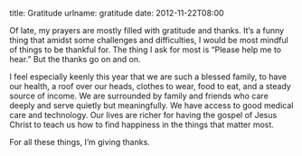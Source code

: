 title: Gratitude
urlname: gratitude
date: 2012-11-22T08:00

Of late, my prayers are mostly filled with gratitude and thanks. It&#x02bc;s a funny thing that amidst some challenges
and difficulties, I would be most mindful of things to be thankful for. The thing I ask for most is &ldquo;Please help
me to hear.&rdquo; But the thanks go on and on.

I feel especially keenly this year that we are such a blessed family, to have our health, a roof over our heads, clothes
to wear, food to eat, and a steady source of income. We are surrounded by family and friends who care deeply and serve
quietly but meaningfully. We have access to good medical care and technology. Our lives are richer for having the gospel
of Jesus Christ to teach us how to find happiness in the things that matter most.

For all these things, I&#x02bc;m giving thanks.
